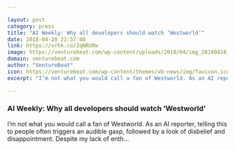 ```yaml
---

layout: post
category: press
title: "AI Weekly: Why all developers should watch ‘Westworld’"
date: 2018-04-20 22:57:08
link: https://vrhk.co/2qNRUOw
image: https://venturebeat.com/wp-content/uploads/2018/04/img_20180418_202835.jpg?fit=1200%2C900&strip=all
domain: venturebeat.com
author: "VentureBeat"
icon: https://venturebeat.com/wp-content/themes/vb-news/img/favicon.ico
excerpt: "I’m not what you would call a fan of Westworld. As an AI reporter, telling this to people often triggers an audible gasp, followed by a look of disbelief and disappointment. Despite my lack of enth…"

---
```


### AI Weekly: Why all developers should watch ‘Westworld’

I’m not what you would call a fan of Westworld. As an AI reporter, telling this to people often triggers an audible gasp, followed by a look of disbelief and disappointment. Despite my lack of enth…
